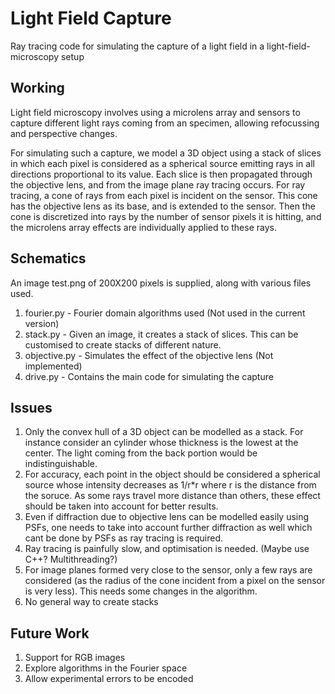 # Light Field Capture

Ray tracing code for simulating the capture of a light field in a light-field-microscopy setup

## Working

Light field microscopy involves using a microlens array and sensors to capture different light rays coming from an specimen, allowing refocussing and perspective changes. 

For simulating such a capture, we model a 3D object using a stack of slices in which each pixel is considered as a spherical source emitting rays in all directions proportional to its value. Each slice is then propagated through the objective lens, and from the image plane ray tracing occurs. For ray tracing, a cone of rays from each pixel is incident on the sensor. This cone has the objective lens as its base, and is extended to the sensor. Then the cone is discretized into rays by the number of sensor pixels it is hitting, and the microlens array effects are individually applied to these rays.

## Schematics

An image test.png of 200X200 pixels is supplied, along with various files used.

1. fourier.py - Fourier domain algorithms used (Not used in the current version)
2. stack.py - Given an image, it creates a stack of slices. This can be customised to create stacks of different nature.
3. objective.py - Simulates the effect of the objective lens (Not implemented)
4. drive.py - Contains the main code for simulating the capture

## Issues 

1. Only the convex hull of a 3D object can be modelled as a stack. For instance consider an cylinder whose thickness is the lowest at the center. The light coming from the back portion would be indistinguishable.
2. For accuracy, each point in the object should be considered a spherical source whose intensity decreases as 1/r*r where r is the distance from the soruce. As some rays travel more distance than others, these effect should be taken into account for better results.
3. Even if diffraction due to objective lens can be modelled easily using PSFs, one needs to take into account further diffraction as well which cant be done by PSFs as ray tracing is required.
4. Ray tracing is painfully slow, and optimisation is needed. (Maybe use C++? Multithreading?)
5. For image planes formed very close to the sensor, only a few rays are considered (as the radius of the cone incident from a pixel on the sensor is very less). This needs some changes in the algorithm.
6. No general way to create stacks

## Future Work

1. Support for RGB images
2. Explore algorithms in the Fourier space
3. Allow experimental errors to be encoded


